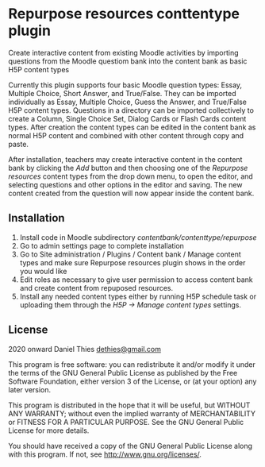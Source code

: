 # Repurpose resources conttentype plugin #

Create interactive content from existing Moodle activities by importing
questions from the Moodle questiom bank into the content bank as basic
H5P content types

Currently this plugin supports four basic Moodle question types:
Essay, Multiple Choice, Short Answer, and True/False.  They can be
imported individually as Essay, Multiple Choice, Guess the Answer,
and True/False H5P content types. Questions in a directory can be
imported collectively to create a Column, Single Choice Set, Dialog
Cards or Flash Cards content types. After creation the content types
can be edited in the content bank as normal H5P content and combined
with other content through copy and paste.

After installation, teachers may create interactive content in the content
bank by clicking the _Add_ button and then choosing one of the _Repurpose resources_
content types from the drop down menu, to open the editor, and selecting questions
and other options in the editor and saving. The new content created from
the question will now appear inside the content bank.

## Installation ##

1. Install code in Moodle subdirectory _contentbank/contenttype/repurpose_
2. Go to admin settings page to complete installation
3. Go to Site administration / Plugins / Content bank / Manage content types 
   and make sure Repurpose resources plugin shows in the order you would like
4. Edit roles as necessary to give user permission
to access content bank and create content from repuposed resources.
5. Install any needed content types either by running H5P schedule task
or  uploading them through the _H5P -> Manage content types_ settings.

## License ##

2020 onward Daniel Thies <dethies@gmail.com>

This program is free software: you can redistribute it and/or modify it
under the terms of the GNU General Public License as published by the
Free Software Foundation, either version 3 of the License, or (at your
option) any later version.

This program is distributed in the hope that it will be useful, but
WITHOUT ANY WARRANTY; without even the implied warranty of MERCHANTABILITY
or FITNESS FOR A PARTICULAR PURPOSE.  See the GNU General Public License
for more details.

You should have received a copy of the GNU General Public License along
with this program.  If not, see <http://www.gnu.org/licenses/>.
